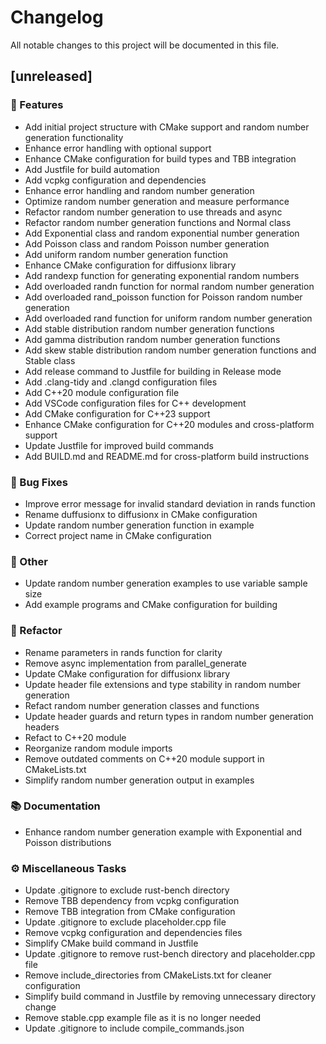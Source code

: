 # Changelog

All notable changes to this project will be documented in this file.

## [unreleased]

### 🚀 Features

- Add initial project structure with CMake support and random number generation functionality
- Enhance error handling with optional support
- Enhance CMake configuration for build types and TBB integration
- Add Justfile for build automation
- Add vcpkg configuration and dependencies
- Enhance error handling and random number generation
- Optimize random number generation and measure performance
- Refactor random number generation to use threads and async
- Refactor random number generation functions and Normal class
- Add Exponential class and random exponential number generation
- Add Poisson class and random Poisson number generation
- Add uniform random number generation function
- Enhance CMake configuration for diffusionx library
- Add randexp function for generating exponential random numbers
- Add overloaded randn function for normal random number generation
- Add overloaded rand_poisson function for Poisson random number generation
- Add overloaded rand function for uniform random number generation
- Add stable distribution random number generation functions
- Add gamma distribution random number generation functions
- Add skew stable distribution random number generation functions and Stable class
- Add release command to Justfile for building in Release mode
- Add .clang-tidy and .clangd configuration files
- Add C++20 module configuration file
- Add VSCode configuration files for C++ development
- Add CMake configuration for C++23 support
- Enhance CMake configuration for C++20 modules and cross-platform support
- Update Justfile for improved build commands
- Add BUILD.md and README.md for cross-platform build instructions

### 🐛 Bug Fixes

- Improve error message for invalid standard deviation in rands function
- Rename duffusionx to diffusionx in CMake configuration
- Update random number generation function in example
- Correct project name in CMake configuration

### 💼 Other

- Update random number generation examples to use variable sample size
- Add example programs and CMake configuration for building

### 🚜 Refactor

- Rename parameters in rands function for clarity
- Remove async implementation from parallel_generate
- Update CMake configuration for diffusionx library
- Update header file extensions and type stability in random number generation
- Refact random number generation classes and functions
- Update header guards and return types in random number generation headers
- Refact to C++20 module
- Reorganize random module imports
- Remove outdated comments on C++20 module support in CMakeLists.txt
- Simplify random number generation output in examples

### 📚 Documentation

- Enhance random number generation example with Exponential and Poisson distributions

### ⚙️ Miscellaneous Tasks

- Update .gitignore to exclude rust-bench directory
- Remove TBB dependency from vcpkg configuration
- Remove TBB integration from CMake configuration
- Update .gitignore to exclude placeholder.cpp file
- Remove vcpkg configuration and dependencies files
- Simplify CMake build command in Justfile
- Update .gitignore to remove rust-bench directory and placeholder.cpp file
- Remove include_directories from CMakeLists.txt for cleaner configuration
- Simplify build command in Justfile by removing unnecessary directory change
- Remove stable.cpp example file as it is no longer needed
- Update .gitignore to include compile_commands.json

<!-- generated by git-cliff -->
